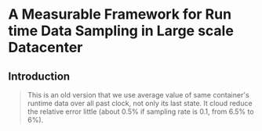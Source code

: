 # A Measurable Framework for Run time Data Sampling in Large scale Datacenter
## Introduction  
>This is an old version that we use average value of same container's runtime data over all past clock, not only its last state. It cloud reduce the relative error little (about 0.5% if sampling rate is 0.1, from 6.5% to 6%).
